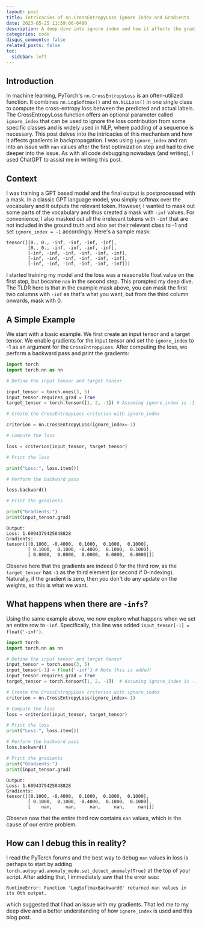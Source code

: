 ```yaml
---
layout: post
title: Intricacies of nn.CrossEntropyLoss Ignore Index and Gradients
date: 2023-05-25 11:59:00-0400
description: A deep dive into ignore index and how it affects the gradients.
categories: code
disqus_comments: false
related_posts: false
toc:
  sidebar: left
---
```


## Introduction

In machine learning, PyTorch's `nn.CrossEntropyLoss` is an often-utilized function.
It combines `nn.LogSoftmax()` and `nn.NLLLoss()` in one single class to compute the cross-entropy loss between the predicted and actual labels.
The CrossEntropyLoss function offers an optional parameter called `ignore_index` that can be used to ignore the loss contribution from some specific classes and is widely used in NLP, where padding of a sequence is necessary.
This post delves into the intricacies of this mechanism and how it affects gradients in backpropagation.
I was using `ignore_index` and ran into an issue with `nan` values after the first optimization step and had to dive deeper into the issue.
As with all code debugging nowadays (and writing), I used ChatGPT to assist me in writing this post.

## Context

I was training a GPT based model and the final output is postprocessed with a mask.
In a classic GPT language model, you simply softmax over the vocabulary and it outputs the relevant token.
However, I wanted to mask out some parts of the vocabulary and thus created a mask with `-inf` values.
For convenience, I also masked out all the irrelevant tokens with `-inf` that are not included in the ground truth and also set their relevant class to -1 and set `ignore_index = -1` accordingly.
Here's a sample mask:

```console
tensor([[0., 0., -inf, -inf, -inf, -inf],
        [0., 0., -inf, -inf, -inf, -inf],
        [-inf, -inf, -inf, -inf, -inf, -inf],
        [-inf, -inf, -inf, -inf, -inf, -inf],
        [-inf, -inf, -inf, -inf, -inf, -inf]])
```

I started training my model and the loss was a reasonable float value on the first step, but became `nan` in the second step.
This prompted my deep dive.
The TLDR here is that in the example mask above, you can mask the first two columns with `-inf` as that's what you want, but from the third column onwards, mask with 0.

## A Simple Example

We start with a basic example.
We first create an input tensor and a target tensor.
We enable gradients for the input tensor and set the `ignore_index` to -1 as an argument for the `CrossEntropyLoss`.
After computing the loss, we perform a backward pass and print the gradients:

```python
import torch
import torch.nn as nn

# Define the input tensor and target tensor

input_tensor = torch.ones(3, 5)
input_tensor.requires_grad = True
target_tensor = torch.tensor([1, 2, -1]) # Assuming ignore_index is -1

# Create the CrossEntropyLoss criterion with ignore_index

criterion = nn.CrossEntropyLoss(ignore_index=-1)

# Compute the loss

loss = criterion(input_tensor, target_tensor)

# Print the loss

print("Loss:", loss.item())

# Perform the backward pass

loss.backward()

# Print the gradients

print("Gradients:")
print(input_tensor.grad)
```

```console
Output:
Loss: 1.6094379425048828
Gradients:
tensor([[0.1000, -0.4000,  0.1000,  0.1000,  0.1000],
        [ 0.1000,  0.1000, -0.4000,  0.1000,  0.1000],
        [ 0.0000,  0.0000,  0.0000,  0.0000,  0.0000]])
```

Observe here that the gradients are indeed 0 for the third row, as the `target_tensor` has `-1` as the third element (or second if 0-indexing).
Naturally, if the gradient is zero, then you don't do any update on the weights, so this is what we want.

## What happens when there are `-infs`?

Using the same example above, we now explore what happens when we set an entire row to `-inf`.
Specifically, this line was added `input_tensor[-1] = float('-inf')`.

```python
import torch
import torch.nn as nn

# Define the input tensor and target tensor
input_tensor = torch.ones(3, 5)
input_tensor[-1] = float('-inf') # Note this is added!
input_tensor.requires_grad = True
target_tensor = torch.tensor([1, 2, -1])  # Assuming ignore_index is -1

# Create the CrossEntropyLoss criterion with ignore_index
criterion = nn.CrossEntropyLoss(ignore_index=-1)

# Compute the loss
loss = criterion(input_tensor, target_tensor)

# Print the loss
print("Loss:", loss.item())

# Perform the backward pass
loss.backward()

# Print the gradients
print("Gradients:")
print(input_tensor.grad)
```

```console
Output:
Loss: 1.6094379425048828
Gradients:
tensor([[0.1000, -0.4000,  0.1000,  0.1000,  0.1000],
        [ 0.1000,  0.1000, -0.4000,  0.1000,  0.1000],
        [    nan,     nan,     nan,     nan,     nan]])
```

Observe now that the entire third row contains `nan` values, which is the cause of our entire problem.

## How can I debug this in reality?

I read the PyTorch forums and the best way to debug `nan` values in loss is perhaps to start by adding `torch.autograd.anomaly_mode.set_detect_anomaly(True)` at the top of your script.
After adding that, I immediately saw that the error was:

```console
RuntimeError: Function 'LogSoftmaxBackward0' returned nan values in its 0th output.
```

which suggested that I had an issue with my gradients.
That led me to my deep dive and a better understanding of how `ignore_index` is used and this blog post.
